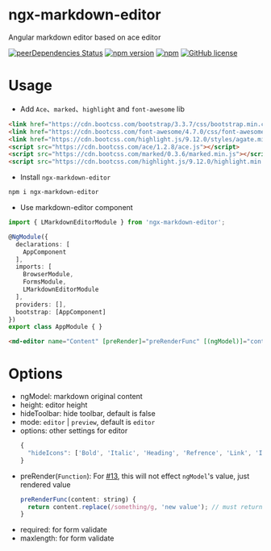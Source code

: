 # ngx-markdown-editor
Angular markdown editor based on ace editor

[![peerDependencies Status](https://david-dm.org/lon-yang/ngx-markdown-editor/peer-status.svg)](https://david-dm.org/lon-yang/ngx-markdown-editor?type=peer)
[![npm version](https://badge.fury.io/js/ngx-markdown-editor.svg)](https://badge.fury.io/js/ngx-markdown-editor)
[![npm](https://img.shields.io/npm/dt/ngx-markdown-editor.svg)](https://www.npmjs.com/package/ngx-markdown-editor)
[![GitHub license](https://img.shields.io/github/license/lon-yang/ngx-markdown-editor.svg)](https://github.com/lon-yang/ngx-markdown-editor/blob/master/LICENSE)

# Usage

- Add `Ace`、`marked`、`highlight` and `font-awesome` lib

```html
<link href="https://cdn.bootcss.com/bootstrap/3.3.7/css/bootstrap.min.css" rel="stylesheet">
<link href="https://cdn.bootcss.com/font-awesome/4.7.0/css/font-awesome.min.css" rel="stylesheet">
<link href="https://cdn.bootcss.com/highlight.js/9.12.0/styles/agate.min.css" rel="stylesheet">
<script src="https://cdn.bootcss.com/ace/1.2.8/ace.js"></script>
<script src="https://cdn.bootcss.com/marked/0.3.6/marked.min.js"></script>
<script src="https://cdn.bootcss.com/highlight.js/9.12.0/highlight.min.js"></script>
```

- Install `ngx-markdown-editor`

```bash
npm i ngx-markdown-editor
```

- Use markdown-editor component

```ts
import { LMarkdownEditorModule } from 'ngx-markdown-editor';

@NgModule({
  declarations: [
    AppComponent
  ],
  imports: [
    BrowserModule,
    FormsModule,
    LMarkdownEditorModule
  ],
  providers: [],
  bootstrap: [AppComponent]
})
export class AppModule { }
```
```html
<md-editor name="Content" [preRender]="preRenderFunc" [(ngModel)]="content" [height]="'200px'" [mode]="mode" [options]="options" required maxlength="500"></md-editor>
```

# Options
- ngModel: markdown original content
- height: editor height
- hideToolbar: hide toolbar, default is false
- mode: `editor` | `preview`, default is `editor`
- options: other settings for editor
  ```javascript
  {
    "hideIcons": ['Bold', 'Italic', 'Heading', 'Refrence', 'Link', 'Image', 'Ul', 'Ol', 'Code', 'TogglePreview', 'FullScreen']  // default is empty, the value is case-sensitive
  }
  ```
- preRender(`Function`): For [#13](https://github.com/lon-yang/ngx-markdown-editor/issues/13), this will not effect `ngModel`'s value, just rendered value
  ```javascript
  preRenderFunc(content: string) {
    return content.replace(/something/g, 'new value'); // must return a string
  }
  ```
- required: for form validate
- maxlength: for form validate
